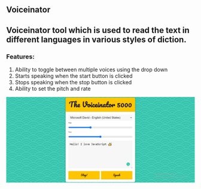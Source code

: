## Voiceinator

## Voiceinator tool which is used to read the text in different languages in various styles of diction.

<h3> Features: </h3>
<ol>
    <li>Ability to toggle between multiple voices using the drop down</li>
    <li>Starts speaking when the start button is clicked</li>
    <li>Stops speaking when the stop button is clicked</li>
    <li>Ability to set the pitch and rate</li>
</ol>

<img src="./voicenatorui.jpg" />